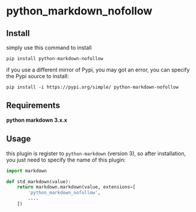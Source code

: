 # python_markdown_nofollow

## Install

simply use this command to install 

```
pip install python-markdown-nofollow
```

if you use a different mirror of Pypi, you may got an error, you can specify the Pypi source to install:

```
pip install -i https://pypi.org/simple/ python-markdown-nofollow
```

## Requirements

**python markdown 3.x.x**

## Usage

this plugin is register to `python-markdown` (version 3), so after installation, you just need to specify the name of this plugin:

```python
import markdown

def std_markdown(value):
    return markdown.markdown(value, extensions=[
        'python_markdown_nofollow',
     	....
    ])
```

